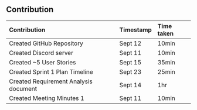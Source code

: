 Contribution 
----------------------------------------------------------------
| Contribution                          |  Timestamp                       |       Time taken     |
| :------------------------------------ | :------------------------------- | :------------------- |
| Created GitHub Repository             | Sept 12                          | 10min                |
| Created Discord server                | Sept 11                          | 10min                |
| Created ~5 User Stories               | Sept 15                          | 35min                |
| Created Sprint 1 Plan Timeline        | Sept 23                          | 25min                |                        
| Created Requirement Analysis document | Sept 14                          | 1hr                  |
| Created Meeting Minutes 1             | Sept 11                          | 10min                |


